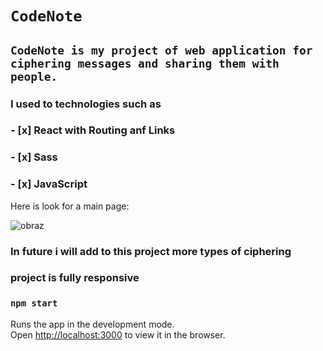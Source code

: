 #  `CodeNote`
## `CodeNote is my project of web application for ciphering messages and sharing them with people.`

### I used to technologies such as
### - [x] React with Routing anf Links
### - [x] Sass
### - [x] JavaScript



Here is look for a main page:

![obraz](https://user-images.githubusercontent.com/56019032/71365054-2ee45d80-259e-11ea-8bc9-17ff845911ee.png)

### In future i will add to this project more types of ciphering

### project is fully responsive


### `npm start`

Runs the app in the development mode.<br />
Open [http://localhost:3000](http://localhost:3000) to view it in the browser.








